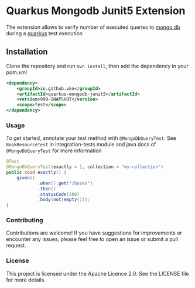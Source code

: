 # Quarkus Mongodb Junit5 Extension

The extension allows to verify number of executed queries to [mongo db](https://www.mongodb.com/) during 
a [quarkus](https://quarkus.io/) test execution 



## Installation

Clone the repository and run `mvn install`, then add the dependency in your pom.xml

```xml
<dependency>
    <groupId>io.github.vkn</groupId>
    <artifactId>quarkus-mongodb-junit5</artifactId>
    <version>999-SNAPSHOT</version>
    <scope>test</scope>
</dependency>
```


### Usage
To get started, annotate your test method with `@MongoDbQueryTest`. See `BookResourceTest` in integration-tests module
and java docs of `@MongoDbQueryTest` for more information


```java
@Test
@MongoDbQueryTest(exactly = 1, collection = "my-collection")
public void exactly() {
    given()
            .when().get("/books")
            .then()
            .statusCode(200)
            .body(not(empty()));
}
```

### Contributing
Contributions are welcome! If you have suggestions for improvements or encounter any issues,
please feel free to open an issue or submit a pull request.

### License
This project is licensed under the Apache Licence 2.0. See the LICENSE file for more details.

